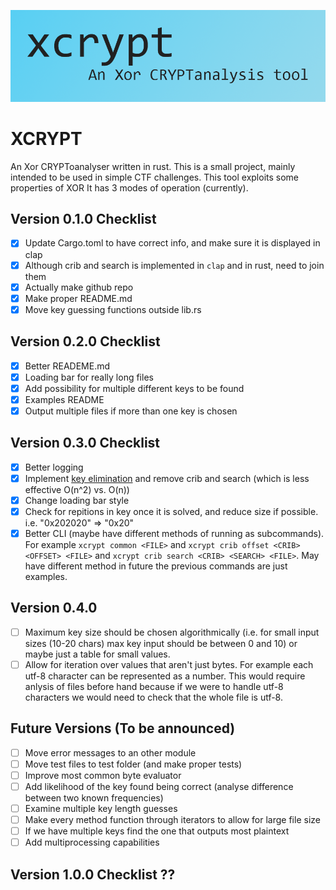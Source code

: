 ![xcrypt - an xor cryptoanalysis tool](img/banner.png)

# XCRYPT
An Xor CRYPToanalyser written in rust. This is a small project, mainly intended to be used in simple CTF challenges. This tool exploits some properties of XOR  It has 3 modes of operation (currently). 

## Version 0.1.0 Checklist
- [x] Update Cargo.toml to have correct info, and make sure it is displayed in clap 
- [x] Although crib and search is implemented in `clap` and in rust, need to join them
- [x] Actually make github repo
- [x] Make proper README.md
- [x] Move key guessing functions outside lib.rs

## Version 0.2.0 Checklist
- [x] Better READEME.md
- [x] Loading bar for really long files
- [x] Add possibility for multiple different keys to be found
- [x] Examples README
- [x] Output multiple files if more than one key is chosen

## Version 0.3.0 Checklist
- [x] Better logging
- [x] Implement [key elimination](https://en.wikipedia.org/wiki/Vigen%C3%A8re_cipher#Key_elimination) and remove crib and search (which is less effective O(n^2) vs. O(n))
- [x] Change loading bar style
- [x] Check for repitions in key once it is solved, and reduce size if possible. i.e. "0x202020" => "0x20"
- [x] Better CLI (maybe have different methods of running as subcommands). For example `xcrypt common <FILE>` and `xcrypt crib offset <CRIB> <OFFSET> <FILE>` and `xcrypt crib search <CRIB> <SEARCH> <FILE>`. May have different method in future the previous commands are just examples.

## Version 0.4.0
- [ ] Maximum key size should be chosen algorithmically (i.e. for small input sizes (10-20 chars) max key input should be between 0 and 10) or maybe just a table for small values.
- [ ] Allow for iteration over values that aren't just bytes. For example each utf-8 character can be represented as a number. This would require anlysis of files before hand because if we were to handle utf-8 characters we would need to check that the whole file is utf-8.

## Future Versions (To be announced)
- [ ] Move error messages to an other module
- [ ] Move test files to test folder (and make proper tests)
- [ ] Improve most common byte evaluator
- [ ] Add likelihood of the key found being correct (analyse difference between two known frequencies)
- [ ] Examine multiple key length guesses
- [ ] Make every method function through iterators to allow for large file size
- [ ] If we have multiple keys find the one that outputs most plaintext
- [ ] Add multiprocessing capabilities

## Version 1.0.0 Checklist ??
